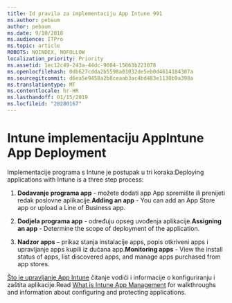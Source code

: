 ```yaml
---
title: Id pravila za implementaciju App Intune 991
ms.author: pebaum
author: pebaum
ms.date: 9/10/2018
ms.audience: ITPro
ms.topic: article
ROBOTS: NOINDEX, NOFOLLOW
localization_priority: Priority
ms.assetid: 1ec12c49-243a-44dc-9084-15863b223078
ms.openlocfilehash: 0db627cdda2b5598a01032de5eb0d4614184307a
ms.sourcegitcommit: d6ea5e9458a2b8ceaab3ac4bd483e1130b9a398a
ms.translationtype: MT
ms.contentlocale: hr-HR
ms.lasthandoff: 01/15/2019
ms.locfileid: "28280167"
---
```

# <a name="intune-app-deployment"></a><span data-ttu-id="1db11-102">Intune implementaciju App</span><span class="sxs-lookup"><span data-stu-id="1db11-102">Intune App Deployment</span></span>

<span data-ttu-id="1db11-103">Implementacije programa s Intune je postupak u tri koraka:</span><span class="sxs-lookup"><span data-stu-id="1db11-103">Deploying applications with Intune is a three step process:</span></span>
  
1. <span data-ttu-id="1db11-104">**Dodavanje programa app** - možete dodati app App spremište ili prenijeti redak poslovne aplikacije.</span><span class="sxs-lookup"><span data-stu-id="1db11-104">**Adding an app** - You can add an App Store app or upload a Line of Business app.</span></span> 
    
2. <span data-ttu-id="1db11-105">**Dodjela programa app** - određuju opseg uvođenja aplikacije.</span><span class="sxs-lookup"><span data-stu-id="1db11-105">**Assigning an app** - Determine the scope of deployment of the application.</span></span> 
    
3. <span data-ttu-id="1db11-106">**Nadzor apps** – prikaz stanja instalacije apps, popis otkriveni apps i upravljanje apps kupili iz dućana app.</span><span class="sxs-lookup"><span data-stu-id="1db11-106">**Monitoring apps** - View the install status of apps, list discovered apps, and manage apps purchased from app stores.</span></span> 
    
<span data-ttu-id="1db11-107">[Što je upravljanje App Intune](https://docs.microsoft.com/intune/app-management) čitanje vodiči i informacije o konfiguriranju i zaštita aplikacije.</span><span class="sxs-lookup"><span data-stu-id="1db11-107">Read [What is Intune App Management](https://docs.microsoft.com/intune/app-management) for walkthroughs and information about configuring and protecting applications.</span></span> 
  

